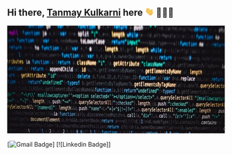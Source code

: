 ## Hi there, [Tanmay Kulkarni](https://github.com/Tanmaykul29) here <img src="https://raw.githubusercontent.com/ABSphreak/ABSphreak/master/gifs/Hi.gif" height="20px"> 👨🏻‍💻
<img src="https://github.com/Tanmaykul29/Tanmaykul29/blob/main/images/pxfuel.jpg" height="250px" width="100%">

[![Gmail Badge](https://img.shields.io/badge/-tanmaykulkarni?style=flat&logo=Linkedin&logoColor=white&label=Tanmay%20Kulkarni&labelColor=%230a66c2&color=%230a66c2&link=https%3A%2F%2Fwww.linkedin.com%2Fin%2Ftanmay-kulkarni-2b5793146%2F&link=right
)]
[![Linkedin Badge]]
